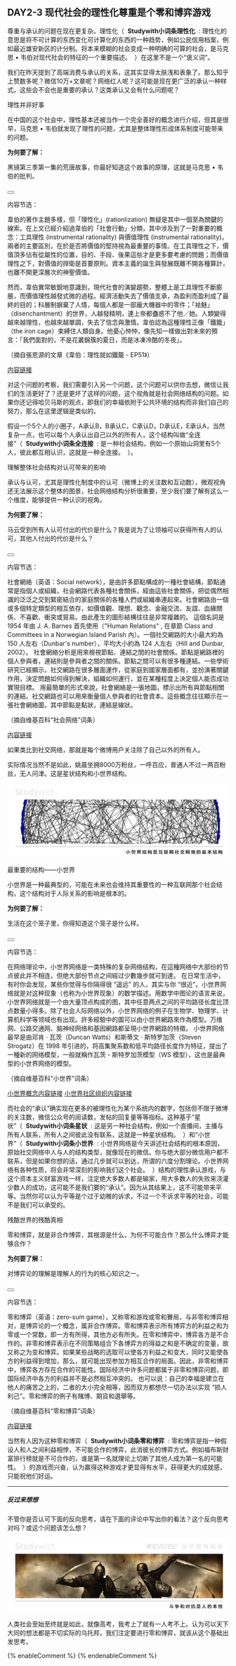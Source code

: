 ## DAY2-3 现代社会的理性化尊重是个零和博弈游戏

尊重与承认的问题在现在更复杂。理性化（&nbsp;&nbsp;**Studywith小词条理性化**&nbsp;&nbsp;:&nbsp;理性化的意思是将不可计算的东西变化可计算化的东西的一种趋势，例如公民信用档案，例如最近雄安新区的计分制。将本来模糊的社会变成一种明确的可算的社会，是马克思 • 韦伯对现代社会的特征的一个重要描述。&nbsp;&nbsp;）在这里不是一个“褒义词”。

我们在昨天提到了高端消费与承认的关系，这其实显得太肤浅和表象了。那么知乎上赞数多呢？微信10万+文章呢？网络红人呢？这可能是现在更广泛的承认一种样式。这些会不会也是重要的承认？这类承认又会有什么问题呢？

<!--sec data-title="Studywith知识链接" data-id="section30" data-show=true ces-->

理性并非好事

在中国的这个社会中，理性基本还被当作一个完全善好的概念进行介绍，但其是很早，马克思 • 韦伯就发现了理性的问题，尤其是整体理性形成体系制度可能带来的问题。

**为何要了解：**

黑镜第三季第一集的荒唐故事，你最好知道这个故事的原理，这就是马克思 • 韦伯的批判。

<button class="section" target="section31" show="展开具体内容" hide="收起具体内容" ></button>

<!--endsec-->

<!--sec data-title="链接内容" aria-expanded="false" data-id="section31" data-show=false ces-->

内容节选：

韋伯的著作主題多樣，但「理性化」(rationlization) 無疑是其中一個至為關鍵的線索。在上文已經介紹過韋伯的「社會行動」分類，其中涉及到了一對重要的概念：工具理性 (instrumental rationality) 與價值理性 (instrumental rationality)。兩者的主要區別，在於是否將價值的堅持視為最重要的事情。在工具理性之下，價值頂多佔有從屬性的位置，目的、手段、後果這些才是更多要考慮的問題；而價值理性之下，對價值的捍衛是首要原則。資本主義的誕生與發展既離不開各種算計，也離不開更深層次的神聖價值。

然而，韋伯異常敏銳地意識到，現代社會的演變趨勢，整體上是工具理性不斷膨脹，而價值理性越發式微的過程。經濟活動失去了價值支承，為盈利而盈利成了最終的目的；科層制摒棄了人情，每個人都是一部龐大機器中的零件；「袪魅」（disenchantment）的世界，人越發精明，連上帝都蠱惑不了他／她。人類變得越來越理性，也越來越單調，失去了信念與激情。韋伯認為這種理性正像「鐵籠」（the iron cage）束縛住人類自身。他憂心忡忡，像先知一樣做出對未來的預言：「我們面對的，不是花叢錦簇的夏日，而是冰凍冷酷的冬夜」。

（摘自張恩源的文章《韋伯：理性就如鐵籠 - EP51》）

[内容链接](https://philosophy.hk01.com/channel/文章/49162/韋伯：理性就如鐵籠---EP51)

<!--endsec-->

对这个问题的考察，我们需要引入另一个问题，这个问题可以供你去想，微信让我们的生活更好了？还是更坏了这样的问题，这个视角就是社会网络结构的问题。如果你还记得哈贝马斯的观点，即我们的幸福依附于公共环境的结构而非我们自己的努力，那么在这里逻辑是类似的。

假设一个5个人的小圈子，A承认B，B承认C，C承认D，D承认E，E承认A，当然复杂一点，也可以每个人承认出自己以外的所有人，这个结构叫做“全连接”（&nbsp;&nbsp;**Studywith小词条全连接**&nbsp;&nbsp;:&nbsp;是一种社会结构，例如一个原始山洞里有5个人，彼此都互相认识，这就是一种全连接。&nbsp;&nbsp;）。

<!--sec data-title="Studywith知识链接" data-id="section32" data-show=true ces-->

理解整体社会结构对认可带来的影响

承认与认可，尤其是理性化制度中的认可（微博上的关注数和互动数），微观视角还无法展示这个整体的图景，社会网络结构分析很重要，至少我们要了解有这么一个维度，能够提供一种认识的视角。

**为何要了解：**

马云受到所有人认可付出的代价是什么？我是说为了让领袖可以获得所有人的认可，其他人付出的代价是什么？

<button class="section" target="section33" show="展开具体内容" hide="收起具体内容" ></button>

<!--endsec-->

<!--sec data-title="链接内容" aria-expanded="false" data-id="section33" data-show=false ces-->

内容节选：

社會網絡（英语：Social network），是由許多節點構成的一種社會結構，節點通常是指個人或組織，社会網路代表各種社會關係，經由這些社會關係，把從偶然相識的泛泛之交到緊密結合的家庭關係的各種人們或組織串連起來。社會網路由一個或多個特定類型的相互依存，如價值觀、理想、觀念、金融交流、友誼、血緣關係、不喜歡、衝突或貿易。由此產生的圖形結構往往是非常複雜的。
這個名詞是 1954 年由 J. A. Barnes 首先使用（"Human Relations" , 在章節 Class and Committees in a Norwegian Island Parish 內）。一個社交網路的大小最大約為 150 人左右（Dunbar's number），平均大小約為 124 人左右（Hill and Dunbar, 2002）。
社會網絡分析是用來檢視節點、連結之間的社會關係。節點是網路裡的個人參與者，連結則是參與者之間的關係。節點之間可以有很多種連結。一些學術研究已經顯示，社交網路在很多層面運作，從家庭到國家層面都有，並扮演著關鍵作用，決定問題如何得到解決，組織如何運行，並在某種程度上決定個人能否成功實現目標。
用最簡單的形式來說，社會網絡是一張地圖，標示出所有與節點相關的連結。社交網路也可以用來衡量個人參與者的社會資本。這些概念往往顯示在一張社會網絡圖，其中節點是點狀，連結是線狀。

（摘自维基百科“社会网络”词条）

[内容链接](https://zh.wikipedia.org/wiki/社会网络)

<!--endsec-->

如果类比到社交网络，那就是每个微博用户关注除了自己以外的所有人。

实际情况当然不是如此，姚晨坐拥8000万粉丝，一呼百应，普通人不过一两百粉丝，无人问津。这是星状结构和小世界结构。

![](/assets/12.jpg)

<!--sec data-title="Studywith知识链接" data-id="section34" data-show=true ces-->

最重要的结构——小世界

小世界是一种最典型的，可能在未来也会维持其重要性的一种互联网那个社会结构，这个结构对于人际关系的影响是根本的。

**为何要了解：**

生活在这个笼子里，你得知道这个笼子是什么样。

<button class="section" target="section35" show="展开具体内容" hide="收起具体内容" ></button>

<!--endsec-->

<!--sec data-title="链接内容" aria-expanded="false" data-id="section35" data-show=false ces-->

内容节选：

在网络理论中，小世界网络是一类特殊的复杂网络结构，在這種网络中大部份的节点彼此并不相连，但绝大部份节点之间經过少數幾步就可到達。
在日常生活中，有时你会发现，某些你觉得与你隔得很 “遥远” 的人，其实与你 “很近”。小世界网络就是对这种现象（也称为小世界现象）的数学描述。用数学中图论的语言来说，小世界网络就是一个由大量顶点构成的图，其中任意两点之间的平均路径长度比顶点数量小得多。除了社会人际网络以外，小世界网络的例子在生物学、物理学、计算机科学等领域也有出现。許多經驗中的圖可以由小世界網路來作為模型。万维网、公路交通网、脑神经网络和基因網路都呈現小世界網路的特徵。
小世界网络最早是由邓肯 · 瓦茨（Duncan Watts）和斯蒂文 · 斯特罗加茨（Steven Strogatz）在 1998 年引进的，将高集聚系数和低平均路径长度作为特征，提出了一種新的网络模型，一般就稱作瓦茨 - 斯特罗加茨模型（WS 模型），这也是最典型的小世界网络的模型。

（摘自维基百科“小世界”词条）

[小世界概念内容链接](https://zh.wikipedia.org/wiki/小世界網路)  [小世界社区组织内容链接](http://www.btc798.com/article-3136-1.html)

<!--endsec-->

而社会的“承认”确实现在更多的被理性化为某个系统内的数字，包括但不限于微博的关注数，微信公众号的阅读数，发帖的回复量等等指标。这种基于“星状”（&nbsp;&nbsp;**Studywith小词条星状**&nbsp;&nbsp;:&nbsp;这是另一种社会结构，例如一个直播间，主播与所有人联系，所有人之间彼此没有联系，这就是一种星状结构。&nbsp;&nbsp;）和“小世界”（&nbsp;&nbsp;**Studywith小词条小世界**&nbsp;&nbsp;:&nbsp;小世界网络是今天讲述社会结构的根本原因，原始社交网络中人与人的结构类型，就像现在的微信。你与绝大部分微信用户都不联系，但是如果你想的话，通过几步就可以到达，所谓的六度分割理论。小世界网络有各种性质，将会非常深刻的影响我们这个社会。&nbsp;&nbsp;）结构的理性承认游戏，与这个资本主义财富游戏一样，注定绝大多数人都是输家，用大多数人的失败来浇灌少数人的成功，这可能不是我们要的“承认”。因为从其结果上，这不可能带来平等。当然你可以认为平等是个过于幼稚的诉求，不过一个不诉求平等的社会，可能不是我们可以承受的。

<!--sec data-title="Studywith知识链接" data-id="section36" data-show=true ces-->

残酷世界的残酷真相

零和博弈，就是非合作博弈，其根源是什么，为何不可能合作？那么什么博弈才能够合作？

**为何要了解：**

对博弈论的理解是理解人的行为的核心知识之一。

<button class="section" target="section37" show="展开具体内容" hide="收起具体内容" ></button>

<!--endsec-->

<!--sec data-title="链接内容" aria-expanded="false" data-id="section37" data-show=false ces-->

内容节选：

零和博弈（英语：zero-sum game），又称零和游戏或零和賽局，与非零和博弈相对，是博弈论的一个概念，属非合作博弈。零和博弈表示所有博弈方的利益之和为零或一个常数，即一方有所得，其他方必有所失。在零和博弈中，博弈各方是不合作的。非零和博弈表示在不同策略组合下各博弈方的得益之和是不确定的变量，故又称之为变和博弈。如果某些战略的选取可以使各方利益之和变大，同时又能使各方的利益得到增加，那么，就可能出现参加方相互合作的局面。因此，非零和博弈中，博弈各方存在合作的可能性。国际经济中许多问题都属于非零和博弈问题，即国际经济中各方的利益并不是必然相互冲突的。
也可以说：自己的幸福是建立在他人的痛苦之上的，二者的大小完全相等，因而双方都想尽一切办法以实现 “损人利己”。零和博弈的例子有賭博、期貨和選舉等。

（摘自维基百科“零和博弈”词条）

[内容链接](https://zh.wikipedia.org/wiki/零和博弈)

<!--endsec-->

当然有人因为这种零和博弈（&nbsp;&nbsp;**Studywith小词条零和博弈**&nbsp;&nbsp;:&nbsp;零和博弈是指一种假设人和人之间利益相悖，不可能合作的博弈，此消彼长的博弈方式。例如福布斯财富排行榜就是不可合作的，谁是第一名就理论上切断了其他人成为第一名的可能性。&nbsp;&nbsp;）的游戏而兴奋，认为赢得这种游戏才更显得有水平，获得更大的成就感，只能祝他们好运。

---

##### 反过来想想

不管你是否认可下面的反向思考，请在下面的评论中写出你的看法？这个反向思考对吗？或这个问题该怎么想？

![](/assets/33.jpg)

人类社会至始至终就是如此，就像高考，我考上了就有一人考不上。认为可以天下大同的想法都是不切实际的乌托邦，我们注定要进行零和博弈，就该从这个基础出发思考。

{% enableComment %}
{% endenableComment %}

